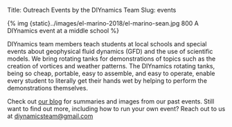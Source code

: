 Title: Outreach Events by the DIYnamics Team
Slug: events

{% img {static}../images/el-marino-2018/el-marino-sean.jpg 800 A DIYnamics event at a middle school %}

DIYnamics team members teach students at local schools and special
events about geophysical fluid dynamics (GFD) and the use of
scientific models.  We bring rotating tanks for demonstrations of
topics such as the creation of vortices and weather patterns.  The
DIYnamics rotating tanks, being so cheap, portable, easy to assemble,
and easy to operate, enable every student to literally get their hands
wet by helping to perform the demonstrations themselves.

Check out [our blog](blog.html) for summaries and images
from our past events.  Still want to find out more, including how to
run your own event?  Reach out to us at
[diynamicsteam@gmail.com](mailto:diynamicsteam@gmail.com)
